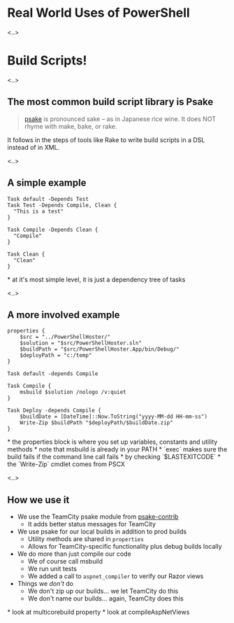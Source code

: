 # Real World Uses of PowerShell

<..>

# Build Scripts!

<..>

## The most common build script library is Psake

<blockquote><a href="https://github.com/psake/psake">psake</a> is pronounced
sake – as in Japanese rice wine. It does NOT rhyme with make, bake, or
rake.</blockquote>

It follows in the steps of tools like Rake to write build scripts in a DSL instead of in XML.

<..>

## A simple example

    Task default -Depends Test
    Task Test -Depends Compile, Clean {
      "This is a test"
    }

    Task Compile -Depends Clean {
      "Compile"
    }

    Task Clean {
      "Clean"
    }
   
<aside class="notes" data-markdown>
* at it's most simple level, it is just a dependency tree of tasks
</aside>
    
<..>
    
## A more involved example

<pre><code>properties {
    $src = "../PowerShellHoster/"
    $solution = "$src/PowerShellHoster.sln"
    $buildPath = "$src/PowerShellHoster.App/bin/Debug/"
    $deployPath = "c:/temp"
}

Task default -depends Compile

Task Compile {
    msbuild $solution /nologo /v:quiet
}

Task Deploy -depends Compile {
    $buildDate = [DateTime]::Now.ToString("yyyy-MM-dd HH-mm-ss")
    Write-Zip $buildPath "$deployPath/$buildDate.zip"
}</code></pre>

<aside class="notes" data-markdown>
* the properties block is where you set up variables, constants and utility methods
* note that msbuild is already in your PATH
* `exec` makes sure the build fails if the command line call fails
  * by checking `$LASTEXITCODE`
* the `Write-Zip` cmdlet comes from PSCX
</aside>

<..>

## How we use it

* We use the TeamCity psake module from [psake-contrib](https://github.com/psake/psake-contrib)
  * It adds better status messages for TeamCity
* We use psake for our local builds in addition to prod builds
  * Utility methods are shared in `properties`
  * Allows for TeamCity-specific functionality plus debug builds locally
* We do more than just compile our code
  * We of course call msbuild
  * We run unit tests
  * We added a call to `aspnet_compiler` to verify our Razor views 
* Things we *don't* do
  * We don't zip up our builds... we let TeamCity do this
  * We don't name our builds... again, TeamCity does this

<aside class="notes" data-markdown>
* look at multicorebuild property
* look at compileAspNetViews
</aside>
